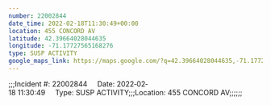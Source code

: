 ```yaml
---
number: 22002844
date_time: 2022-02-18T11:30:49+00:00
location: 455 CONCORD AV
latitude: 42.39664028044635
longitude: -71.17727565168276
type: SUSP ACTIVITY
google_maps_link: https://maps.google.com/?q=42.39664028044635,-71.17727565168276
---
```


;;;Incident #: 22002844     Date: 2022‐02‐18 11:30:49     Type: SUSP ACTIVITY;;;Location: 455 CONCORD AV;;;;;;
